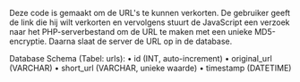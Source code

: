 Deze code is gemaakt om de URL's te kunnen verkorten. De gebruiker geeft de link die hij wilt verkorten en vervolgens stuurt de JavaScript een verzoek naar het PHP-serverbestand om de URL te maken met een unieke MD5-encryptie. Daarna slaat de server de URL op in de database.

Database Schema (Tabel: urls):
• id (INT, auto-increment)
• original_url (VARCHAR)
• short_url (VARCHAR, unieke waarde)
• timestamp (DATETIME)
